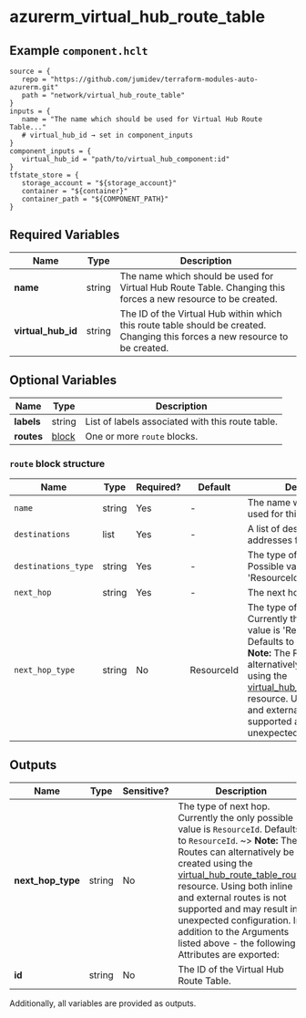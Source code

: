 # azurerm_virtual_hub_route_table



## Example `component.hclt`

```hcl
source = {
   repo = "https://github.com/jumidev/terraform-modules-auto-azurerm.git"   
   path = "network/virtual_hub_route_table"   
}
inputs = {
   name = "The name which should be used for Virtual Hub Route Table..."   
   # virtual_hub_id → set in component_inputs
}
component_inputs = {
   virtual_hub_id = "path/to/virtual_hub_component:id"   
}
tfstate_store = {
   storage_account = "${storage_account}"   
   container = "${container}"   
   container_path = "${COMPONENT_PATH}"   
}
```

## Required Variables

| Name | Type |  Description |
| ---- | --------- |  ----------- |
| **name** | string |  The name which should be used for Virtual Hub Route Table. Changing this forces a new resource to be created. | 
| **virtual_hub_id** | string |  The ID of the Virtual Hub within which this route table should be created. Changing this forces a new resource to be created. | 

## Optional Variables

| Name | Type |  Description |
| ---- | --------- |  ----------- |
| **labels** | string |  List of labels associated with this route table. | 
| **routes** | [block](#route-block-structure) |  One or more `route` blocks. | 

### `route` block structure

| Name | Type | Required? | Default | Description |
| ---- | ---- | --------- | ------- | ----------- |
| `name` | string | Yes | - | The name which should be used for this route. |
| `destinations` | list | Yes | - | A list of destination addresses for this route. |
| `destinations_type` | string | Yes | - | The type of destinations. Possible values are 'CIDR', 'ResourceId' and 'Service'. |
| `next_hop` | string | Yes | - | The next hop's resource ID. |
| `next_hop_type` | string | No | ResourceId | The type of next hop. Currently the only possible value is 'ResourceId'. Defaults to 'ResourceId'. ~> **Note:** The Routes can alternatively be created using the [virtual_hub_route_table_route](virtual_hub_route_table_route.html) resource. Using both inline and external routes is not supported and may result in unexpected configuration. |



## Outputs

| Name | Type | Sensitive? | Description |
| ---- | ---- | --------- | --------- |
| **next_hop_type** | string | No  | The type of next hop. Currently the only possible value is `ResourceId`. Defaults to `ResourceId`. ~> **Note:** The Routes can alternatively be created using the [virtual_hub_route_table_route](virtual_hub_route_table_route.html) resource. Using both inline and external routes is not supported and may result in unexpected configuration. In addition to the Arguments listed above - the following Attributes are exported: | 
| **id** | string | No  | The ID of the Virtual Hub Route Table. | 

Additionally, all variables are provided as outputs.
